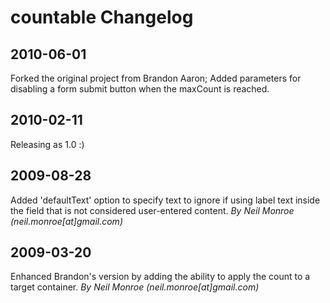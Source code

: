 # countable Changelog

## 2010-06-01
Forked the original project from Brandon Aaron; Added parameters for disabling a form submit button when the maxCount is reached.

## 2010-02-11
Releasing as 1.0 :)

## 2009-08-28
Added 'defaultText' option to specify text to ignore if using label text inside the field that is not considered user-entered content. *By Neil Monroe (neil.monroe[at]gmail.com)*

## 2009-03-20
Enhanced Brandon's version by adding the ability to apply the count to a target container. *By Neil Monroe (neil.monroe[at]gmail.com)*
